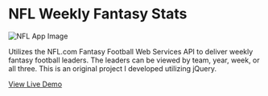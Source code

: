 # NFL Weekly Fantasy Stats
![NFL App Image](https://sarvey-webdev.com/assets/img/nfl.jpg)

Utilizes the NFL.com Fantasy Football Web Services API to deliver weekly fantasy football leaders. The leaders can be viewed by team,
year, week, or all three. This is an original project I developed utilizing jQuery.

[View Live Demo](http://tbone849.github.io/nfl-fantasy-stats/)

